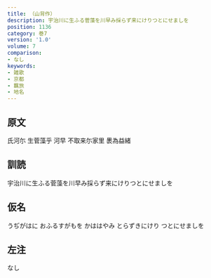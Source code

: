 ```yaml
---
title: （山背作）
description: 宇治川に生ふる菅藻を川早み採らず来にけりつとにせましを
position: 1136
category: 巻7
version: '1.0'
volume: 7
comparison:
- なし
keywords:
- 雑歌
- 京都
- 羈旅
- 地名
---
```


## 原文

氏河尓 生菅藻乎 河早 不取来尓家里 褁為益緒

## 訓読

宇治川に生ふる菅藻を川早み採らず来にけりつとにせましを

## 仮名

うぢがはに おふるすがもを かははやみ とらずきにけり つとにせましを

## 左注

なし
